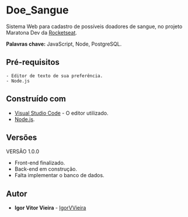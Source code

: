 # Doe_Sangue
Sistema Web para cadastro de possíveis doadores de sangue, no projeto Maratona Dev da [Rocketseat](https://github.com/Rocketseat).

**Palavras chave:** JavaScript, Node, PostgreSQL.

## Pré-requisitos
```
- Editor de texto de sua preferência.
- Node.js
```

## Construído com
* [Visual Studio Code](https://code.visualstudio.com/) - O editor utilizado.
* [Node.js](https://nodejs.org/en/).


## Versões
VERSÃO 1.0.0
* Front-end finalizado.
* Back-end em construção.
* Falta implementar o banco de dados.

## Autor
* **Igor Vitor Vieira** - [IgorVVieira](https://github.com/IgorVViera)